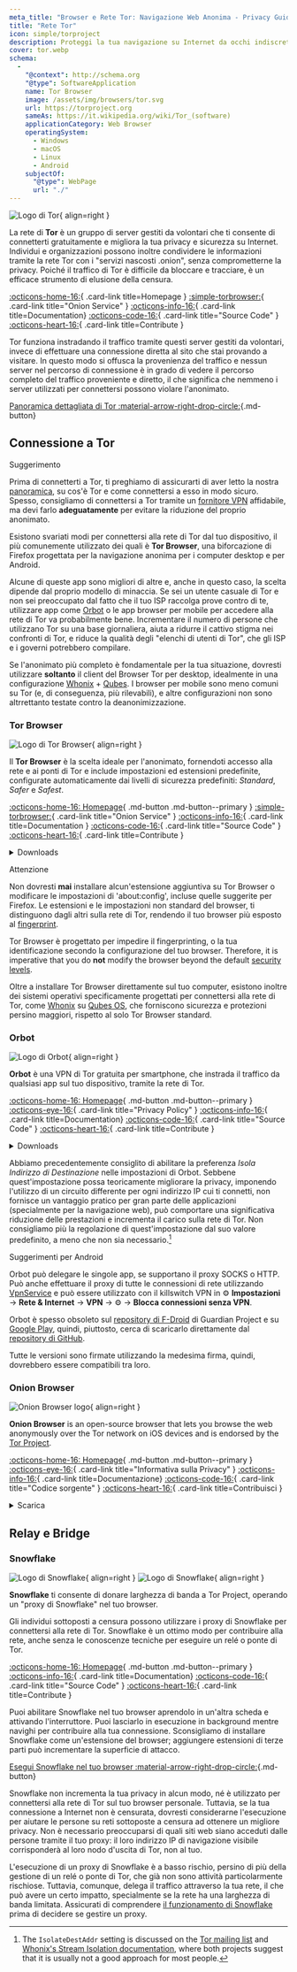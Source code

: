 ```yaml
---
meta_title: "Browser e Rete Tor: Navigazione Web Anonima - Privacy Guides"
title: "Rete Tor"
icon: simple/torproject
description: Proteggi la tua navigazione su Internet da occhi indiscreti, utilizzando la rete Tor, una rete sicura che elude la censura.
cover: tor.webp
schema:
  - 
    "@context": http://schema.org
    "@type": SoftwareApplication
    name: Tor Browser
    image: /assets/img/browsers/tor.svg
    url: https://torproject.org
    sameAs: https://it.wikipedia.org/wiki/Tor_(software)
    applicationCategory: Web Browser
    operatingSystem:
      - Windows
      - macOS
      - Linux
      - Android
    subjectOf:
      "@type": WebPage
      url: "./"
---
```


![Logo di Tor](assets/img/self-contained-networks/tor.svg){ align=right }

La rete di **Tor** è un gruppo di server gestiti da volontari che ti consente di connetterti gratuitamente e migliora la tua privacy e sicurezza su Internet. Individui e organizzazioni possono inoltre condividere le informazioni tramite la rete Tor con i "servizi nascosti .onion", senza comprometterne la privacy. Poiché il traffico di Tor è difficile da bloccare e tracciare, è un efficace strumento di elusione della censura.

[:octicons-home-16:](https://torproject.org){ .card-link title=Homepage }
[:simple-torbrowser:](http://2gzyxa5ihm7nsggfxnu52rck2vv4rvmdlkiu3zzui5du4xyclen53wid.onion){ .card-link title="Onion Service" }
[:octicons-info-16:](https://tb-manual.torproject.org){ .card-link title=Documentation}
[:octicons-code-16:](https://gitlab.torproject.org/tpo/core/tor){ .card-link title="Source Code" }
[:octicons-heart-16:](https://donate.torproject.org){ .card-link title=Contribute }

Tor funziona instradando il traffico tramite questi server gestiti da volontari, invece di effettuare una connessione diretta al sito che stai provando a visitare. In questo modo si offusca la provenienza del traffico e nessun server nel percorso di connessione è in grado di vedere il percorso completo del traffico proveniente e diretto, il che significa che nemmeno i server utilizzati per connettersi possono violare l'anonimato.

[Panoramica dettagliata di Tor :material-arrow-right-drop-circle:](advanced/tor-overview.md ""){.md-button}

## Connessione a Tor

<div class="admonition tip" markdown>
<p class="admonition-title">Suggerimento</p>

Prima di connetterti a Tor, ti preghiamo di assicurarti di aver letto la nostra [panoramica](advanced/tor-overview.md), su cos'è Tor e come connettersi a esso in modo sicuro. Spesso, consigliamo di connettersi a Tor tramite un [fornitore VPN](vpn.md) affidabile, ma devi farlo **adeguatamente** per evitare la riduzione del proprio anonimato.

</div>

Esistono svariati modi per connettersi alla rete di Tor dal tuo dispositivo, il più comunemente utilizzato dei quali è **Tor Browser**, una biforcazione di Firefox progettata per la navigazione anonima per i computer desktop e per Android.

Alcune di queste app sono migliori di altre e, anche in questo caso, la scelta dipende dal proprio modello di minaccia. Se sei un utente casuale di Tor e non sei preoccupato dal fatto che il tuo ISP raccolga prove contro di te, utilizzare app come [Orbot](#orbot) o le app browser per mobile per accedere alla rete di Tor va probabilmente bene. Incrementare il numero di persone che utilizzano Tor su una base giornaliera, aiuta a ridurre il cattivo stigma nei confronti di Tor, e riduce la qualità degli "elenchi di utenti di Tor", che gli ISP e i governi potrebbero compilare.

Se l'anonimato più completo è fondamentale per la tua situazione, dovresti utilizzare **soltanto** il client del Browser Tor per desktop, idealmente in una configurazione [Whonix](desktop.md#whonix) + [Qubes](desktop.md#qubes-os). I browser per mobile sono meno comuni su Tor (e, di conseguenza, più rilevabili), e altre configurazioni non sono altrrettanto testate contro la deanonimizzazione.

### Tor Browser

<div class="admonition recommendation" markdown>

![Logo di Tor Browser](assets/img/browsers/tor.svg){ align=right }

Il **Tor Browser** è la scelta ideale per l'anonimato, fornendoti accesso alla rete e ai ponti di Tor e include impostazioni ed estensioni predefinite, configurate automaticamente dai livelli di sicurezza predefiniti: *Standard*, *Safer* e *Safest*.

[:octicons-home-16: Homepage](https://torproject.org){ .md-button .md-button--primary }
[:simple-torbrowser:](http://2gzyxa5ihm7nsggfxnu52rck2vv4rvmdlkiu3zzui5du4xyclen53wid.onion){ .card-link title="Onion Service" }
[:octicons-info-16:](https://tb-manual.torproject.org){ .card-link title=Documentation }
[:octicons-code-16:](https://gitlab.torproject.org/tpo/applications/tor-browser){ .card-link title="Source Code" }
[:octicons-heart-16:](https://donate.torproject.org){ .card-link title=Contribute }

<details class="downloads" markdown>
<summary>Downloads</summary>

- [:simple-googleplay: Google Play](https://play.google.com/store/apps/details?id=org.torproject.torbrowser)
- [:simple-android: Android](https://torproject.org/download/#android)
- [:simple-windows11: Windows](https://torproject.org/download)
- [:simple-apple: macOS](https://torproject.org/download)
- [:simple-linux: Linux](https://torproject.org/download)

</details>

</div>

<div class="admonition danger" markdown>
<p class="admonition-title">Attenzione</p>

Non dovresti **mai** installare alcun'estensione aggiuntiva su Tor Browser o modificare le impostazioni di 'about:config', incluse quelle suggerite per Firefox. Le estensioni e le impostazioni non standard del browser, ti distinguono dagli altri sulla rete di Tor, rendendo il tuo browser più esposto al [fingerprint](https://support.torproject.org/it/glossary/browser-fingerprinting/).

</div>

Tor Browser è progettato per impedire il fingerprinting, o la tua identificazione secondo la configurazione del tuo browser. Therefore, it is imperative that you do **not** modify the browser beyond the default [security levels](https://tb-manual.torproject.org/security-settings).

Oltre a installare Tor Browser direttamente sul tuo computer, esistono inoltre dei sistemi operativi specificamente progettati per connettersi alla rete di Tor, come [Whonix](desktop.md#whonix) su [Qubes OS](desktop.md#qubes-os), che forniscono sicurezza e protezioni persino maggiori, rispetto al solo Tor Browser standard.

### Orbot

<div class="admonition recommendation" markdown>

![Logo di Orbot](assets/img/self-contained-networks/orbot.svg){ align=right }

**Orbot** è una VPN di Tor gratuita per smartphone, che instrada il traffico da qualsiasi app sul tuo dispositivo, tramite la rete di Tor.

[:octicons-home-16: Homepage](https://orbot.app){ .md-button .md-button--primary }
[:octicons-eye-16:](https://orbot.app/privacy-policy){ .card-link title="Privacy Policy" }
[:octicons-info-16:](https://orbot.app/faqs){ .card-link title=Documentation}
[:octicons-code-16:](https://orbot.app/code){ .card-link title="Source Code" }
[:octicons-heart-16:](https://orbot.app/donate){ .card-link title=Contribute }

<details class="downloads" markdown>
<summary>Downloads</summary>

- [:simple-googleplay: Google Play](https://play.google.com/store/apps/details?id=org.torproject.android)
- [:simple-appstore: App Store](https://apps.apple.com/app/id1609461599)
- [:simple-github: GitHub](https://github.com/guardianproject/orbot/releases)

</details>

</div>

Abbiamo precedentemente consiglito di abilitare la preferenza *Isola Indirizzo di Destinazione* nelle impostazioni di Orbot. Sebbene quest'impostazione possa teoricamente migliorare la privacy, imponendo l'utilizzo di un circuito differente per ogni indirizzo IP cui ti connetti, non fornisce un vantaggio pratico per gran parte delle applicazioni (specialmente per la navigazione web), può comportare una significativa riduzione delle prestazioni e incrementa il carico sulla rete di Tor. Non consigliamo più la regolazione di quest'impostazione dal suo valore predefinito, a meno che non sia necessario.[^1]

<div class="admonition tip" markdown>
<p class="admonition-title">Suggerimenti per Android</p>

Orbot può delegare le singole app, se supportano il proxy SOCKS o HTTP. Può anche effettuare il proxy di tutte le connessioni di rete utilizzando [VpnService](https://developer.android.com/reference/android/net/VpnService) e può essere utilizzato con il killswitch VPN in :gear: **Impostazioni** → **Rete & Internet** → **VPN** → :gear: → **Blocca connessioni senza VPN**.

Orbot è spesso obsoleto sul [repository di F-Droid](https://guardianproject.info/fdroid) di Guardian Project e su [Google Play](https://play.google.com/store/apps/details?id=org.torproject.android), quindi, piuttosto, cerca di scaricarlo direttamente dal [repository di GitHub](https://github.com/guardianproject/orbot/releases).

Tutte le versioni sono firmate utilizzando la medesima firma, quindi, dovrebbero essere compatibili tra loro.

</div>

### Onion Browser

<div class="admonition recommendation" markdown>

![Onion Browser logo](assets/img/self-contained-networks/onion_browser.svg){ align=right }

**Onion Browser** is an open-source browser that lets you browse the web anonymously over the Tor network on iOS devices and is endorsed by the [Tor Project](https://support.torproject.org/glossary/onion-browser).

[:octicons-home-16: Homepage](https://onionbrowser.com){ .md-button .md-button--primary }
[:octicons-eye-16:](https://onionbrowser.com/privacy-policy){ .card-link title="Informativa sulla Privacy" }
[:octicons-info-16:](https://onionbrowser.com/faqs){ .card-link title=Documentazione}
[:octicons-code-16:](https://github.com/OnionBrowser/OnionBrowser){ .card-link title="Codice sorgente" }
[:octicons-heart-16:](https://onionbrowser.com/donate){ .card-link title=Contribuisci }

<details class="downloads" markdown>
<summary>Scarica</summary>

- [:simple-appstore: App Store](https://apps.apple.com/app/id519296448)

</details>

</div>

## Relay e Bridge

### Snowflake

<div class="admonition recommendation" markdown>

![Logo di Snowflake](assets/img/browsers/snowflake.svg#only-light){ align=right }
![Logo di Snowflake](assets/img/browsers/snowflake-dark.svg#only-dark){ align=right }

**Snowflake** ti consente di donare larghezza di banda a Tor Project, operando un "proxy di Snowflake" nel tuo browser.

Gli individui sottoposti a censura possono utilizzare i proxy di Snowflake per connettersi alla rete di Tor. Snowflake è un ottimo modo per contribuire alla rete, anche senza le conoscenze tecniche per eseguire un relé o ponte di Tor.

[:octicons-home-16: Homepage](https://snowflake.torproject.org){ .md-button .md-button--primary }
[:octicons-info-16:](https://gitlab.torproject.org/tpo/anti-censorship/pluggable-transports/snowflake/-/wikis/Technical%20Overview){ .card-link title=Documentation}
[:octicons-code-16:](https://gitlab.torproject.org/tpo/anti-censorship/pluggable-transports/snowflake){ .card-link title="Source Code" }
[:octicons-heart-16:](https://donate.torproject.org){ .card-link title=Contribute }

</details>

</div>

Puoi abilitare Snowflake nel tuo browser aprendolo in un'altra scheda e attivando l'interruttore. Puoi lasciarlo in esecuzione in background mentre navighi per contribuire alla tua connessione. Sconsigliamo di installare Snowflake come un'estensione del browser; aggiungere estensioni di terze parti può incrementare la superficie di attacco.

[Esegui Snowflake nel tuo browser :material-arrow-right-drop-circle:](https://snowflake.torproject.org/embed.html ""){.md-button}

Snowflake non incrementa la tua privacy in alcun modo, né è utilizzato per connettersi alla rete di Tor sul tuo browser personale. Tuttavia, se la tua connessione a Internet non è censurata, dovresti considerarne l'esecuzione per aiutare le persone su reti sottoposte a censura ad ottenere un migliore privacy. Non è necessario preoccuparsi di quali siti web siano acceduti dalle persone tramite il tuo proxy: il loro indirizzo IP di navigazione visibile corrisponderà al loro nodo d'uscita di Tor, non al tuo.

L'esecuzione di un proxy di Snowflake è a basso rischio, persino di più della gestione di un relé o ponte di Tor, che già non sono attività particolarmente rischiose. Tuttavia, comunque, delega il traffico attraverso la tua rete, il che può avere un certo impatto, specialmente se la rete ha una larghezza di banda limitata. Assicurati di comprendere [il funzionamento di Snowflake](https://gitlab.torproject.org/tpo/anti-censorship/pluggable-transports/snowflake/-/wikis/home) prima di decidere se gestire un proxy.

[^1]: The `IsolateDestAddr` setting is discussed on the [Tor mailing list](https://lists.torproject.org/pipermail/tor-talk/2012-May/024403.html) and [Whonix's Stream Isolation documentation](https://whonix.org/wiki/Stream_Isolation), where both projects suggest that it is usually not a good approach for most people.
